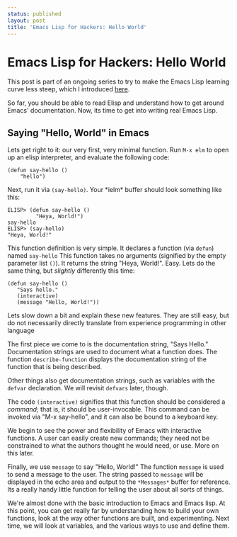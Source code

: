 ```yaml
---
status: published
layout: post
title: 'Emacs Lisp for Hackers: Hello World'
---
```


# Emacs Lisp for Hackers: Hello World #

This post is part of an ongoing series to try to make the Emacs Lisp
learning curve less steep, which I introduced [here][elisp introduction].


So far, you should be able to read Elisp and understand how to get
around Emacs' documentation. Now, its time to get into writing real
Emacs Lisp. 


## Saying "Hello, World" in Emacs ##

Lets get right to it: our very first, very minimal function. Run `M-x
elm` to open up an 
elisp interpreter, and evaluate the following code: 

    (defun say-hello ()
        "hello")

Next, run it via `(say-hello)`. Your \*ielm\* buffer should look
something like this:


    ELISP> (defun say-hello ()
             "Heya, World!")
    say-hello
    ELISP> (say-hello)
    "Heya, World!"


This function definition is very simple. 
It declares a function (via `defun`) named
`say-hello`
This function takes no arguments (signified by the empty parameter
list `()`). 
It returns the string "Heya, World!". Easy. 
Lets do the same thing, but *slightly* differently this time: 

    (defun say-hello ()
       "Says hello."
       (interactive)
       (message "Hello, World!"))

Lets slow down a bit and explain these new features. They are still
easy, but do not necessarily directly translate from experience
programming in other language

The first piece we come to is the documentation string, "Says Hello."
Documentation strings are used to document what a function does. The
function `describe-function` displays the documentation string of the
function that is being described.

Other things also get documentation strings, such as variables with
the `defvar` declaration. We will revisit `defvars` later, though. 

The code `(interactive)` signifies that this function should be
considered a *command*; that is, it should be user-invocable. This
command can be invoked via "M-x say-hello", and it can also be bound
to a keyboard key.

We begin to see the power and flexibility of Emacs with interactive
functions. A user can easily create new commands; they need not be
constrained to what the authors thought he would need, or use. More on
this later. 

Finally, we use `message` to say "Hello, World!" The function
`message` is used to send a message to the user. The string passed
 to `message` will be displayed in the echo area and output to the
 `*Messages*` buffer for reference. Its a really handy little function
for telling the user about all sorts of things. 



We're almost done with the basic introduction to Emacs and Emacs
lisp. At this point, you can get really far by understanding how to
build your own functions, look at the way other functions are built,
and experimenting. Next time, we will look at variables, and the
various ways to use and define them. 




[elisp introduction]: /2012/08/28/the-little-emacs-lisp-book-for-hackers.html
